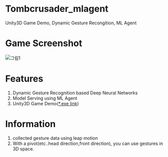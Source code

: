 # Tombcrusader_mlagent
Unity3D Game Demo, Dynamic Gesture Recongition, ML Agent

# Game Screenshot
![그림1](https://user-images.githubusercontent.com/61224394/109665780-e0731b80-7bb1-11eb-8916-f5c9f5092ed9.png)

# Features
1. Dynamic Gesture Recognition based Deep Neural Networks
2. Model Serving using ML Agent
3. Unity3D Game Demo([*.exe link](https://github.com/jhcnode/Tombcrusader_mlagent/releases/download/1.0/Release.zip))

# Information 
1. collected gesture data using leap motion
2. With a pivot(etc..head direction,front direction), you can use gestures in 3D space. 
